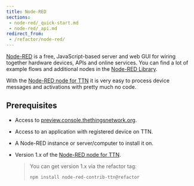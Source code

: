 ```yaml
---
title: Node-RED
sections:
 - node-red/_quick-start.md
 - node-red/_api.md
redirect_from:
 - /refactor/node-red/
---
```


[Node-RED](http://nodered.org/) is a free, JavaScript-based server and web GUI for wiring together hardware devices, APIs and online services. You can find a lot of example flows and additional nodes in the [Node-RED Library](http://flows.nodered.org/).

With the [Node-RED node for TTN](https://www.npmjs.com/package/node-red-contrib-ttn) it is very easy to process device messages and activations with pretty much no code.

## Prerequisites

* Access to [preview.console.thethingsnetwork.org](https://preview.console.thethingsnetwork.org/).
* Access to an application with registered device on TTN.
* A Node-RED instance or server/computer to install it on.
* Version 1.x of the [Node-RED node for TTN](https://www.npmjs.com/package/node-red-contrib-ttn).

    > You can get version 1.x via the refactor tag:
    > 
    > ```bash
    > npm install node-red-contrib-ttn@refactor
    > ```
